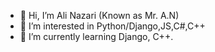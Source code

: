 - 👋 Hi, I’m Ali Nazari (Known as Mr. A.N)
- 👀 I’m interested in Python/Django,JS,C#,C++
- 🌱 I’m currently learning Django, C++.
